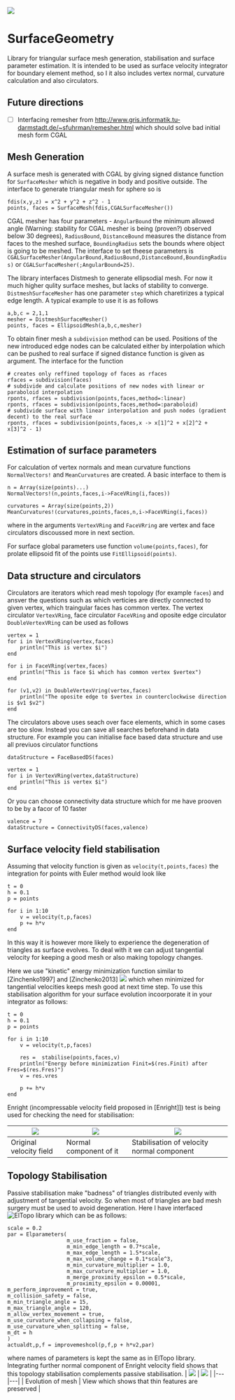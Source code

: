 ![](https://travis-ci.org/akels/SurfaceGeometry.jl.svg?branch=master)

# SurfaceGeometry

Library for triangular surface mesh generation, stabilisation and surface parameter estimation. It is intended to be used as surface velocity integrator for boundary element method, so I it also includes vertex normal, curvature calculation and also circulators. 

## Future directions

- [ ] Interfacing remesher from http://www.gris.informatik.tu-darmstadt.de/~sfuhrman/remesher.html which should solve bad initial mesh form CGAL

## Mesh Generation

A surface mesh is generated with CGAL by giving signed distance function for `SurfaceMesher` which is negative in body and positive outside. The interface to generate triangular mesh for sphere so is
```
fdis(x,y,z) = x^2 + y^2 + z^2 - 1
points, faces = SurfaceMesh(fdis,CGALSurfaceMesher())
```
CGAL mesher has four parameters - `AngularBound` the minimum allowed angle (Warning: stability for CGAL mesher is being (proven?) observed below 30 degrees), `RadiusBound`, `DistanceBound` measures the distance from faces to the meshed surface, `BoundingRadius` sets the bounds where object is going to be meshed. The interface to set theese parameters is `CGALSurfaceMesher(AngularBound,RadiusBound,DistanceBound,BoundingRadius)` or `CGALSurfaceMesher(;AngularBound=25)`. 

The library interfaces Distmesh to generate ellipsodial mesh. For now it much higher qulity surface meshes, but lacks of stability to converge. `DistmeshSurfaceMesher` has one parameter `step` which charetirizes a typical edge length. A typical example to use it is as follows
```
a,b,c = 2,1,1
mesher = DistmeshSurfaceMesher()
points, faces = EllipsoidMesh(a,b,c,mesher)
```

To obtain finer mesh a `subdivision` method can be used. Positions of the new introduced edge nodes can be calculated either by interpolation which can be pushed to real surface if signed distance function is given as argument. The interface for the function 
```
# creates only reffined topology of faces as rfaces
rfaces = subdivision(faces)
# subdivide and calculate positions of new nodes with linear or paraboloid interpolation 
rponts, rfaces = subdivision(points,faces,method=:linear)
rponts, rfaces = subdivision(points,faces,method=:paraboloid)
# subdivide surface with linear interpolation and push nodes (gradient decent) to the real surface
rponts, rfaces = subdivision(points,faces,x -> x[1]^2 + x[2]^2 + x[3]^2 - 1)
```

## Estimation of surface parameters

For calculation of vertex normals and mean curvature functions `NormalVectors!` and `MeanCurvatures` are created. A basic interface to them is
```
n = Array(size(points)...)
NormalVectors!(n,points,faces,i->FaceVRing(i,faces))

curvatures = Array(size(points,2))
MeanCurvatures!(curvatures,points,faces,n,i->FaceVRing(i,faces))
```
where in the arguments `VertexVRing` and `FaceVRring` are vertex and face circulators discoussed more in next section. 

For surface global parameters use function `volume(points,faces)`, for prolate ellipsoid fit of the points use `FitEllipsoid(points)`.

## Data structure and circulators

Circulators are iterators which read mesh topology (for example `faces`) and ansver the questions such as which verticies are directly connected to given vertex, which traingular faces has common vertex. The vertex circulator `VertexVRing`, face circulator `FaceVRing` and oposite edge circulator `DoubleVertexVRing` can be used as follows
```
vertex = 1
for i in VertexVRing(vertex,faces)
    println("This is vertex $i")
end

for i in FaceVRing(vertex,faces)
    println("This is face $i which has common vertex $vertex")
end

for (v1,v2) in DoubleVertexVring(vertex,faces)
    println("The oposite edge to $vertex in counterclockwise direction is $v1 $v2")
end 
```

The circulators above uses seach over face elements, which in some cases are too slow. Instead you can save all searches beforehand in data structure. For example you can initialise face based data structure and use all previuos circulator functions
```
dataStructure = FaceBasedDS(faces)

vertex = 1
for i in VertexVRing(vertex,dataStructure)
    println("This is vertex $i")
end
```
Or you can choose connectivity data structure which for me have prooven to be by a facor of 10 faster
```
valence = 7
dataStructure = ConnectivityDS(faces,valence)
```

## Surface velocity field stabilisation

Assuming that velocity function is given as `velocity(t,points,faces)` the integration for points with Euler method would look like
```
t = 0
h = 0.1
p = points

for i in 1:10
    v = velocity(t,p,faces)
    p += h*v
end 
```
In this way it is however more likely to experience the degeneration of triangles as surface evolves. To deal with it we can adjust tangential velocity for keeping a good mesh or also making topology changes.

Here we use "kinetic" energy minimization function similar to [Zinchenko1997] and [Zinchenko2013]
![](https://raw.githubusercontent.com/akels/SurfaceGeometry.jl/master/img/pasivestabilisation.svg)
which when minimized for tangential velocities keeps mesh good at next time step. To use this stabilisation algorithm for your surface evolution incoorporate it in your integrator as follows:
```
t = 0
h = 0.1
p = points

for i in 1:10
    v = velocity(t,p,faces)

    res =  stabilise(points,faces,v)
    println("Energy before minimization Finit=$(res.Finit) after Fres=$(res.Fres)")
    v = res.vres
    
    p += h*v
end 
```
Enright (incompressable velocity field proposed in [Enright]]) test is being used for checking the need for stabilisation:

| ![](https://raw.githubusercontent.com/akels/SurfaceGeometry.jl/master/img/OriginalField.gif) | ![](https://raw.githubusercontent.com/akels/SurfaceGeometry.jl/master/img/NormalField.gif) | ![](https://github.com/akels/SurfaceGeometry.jl/blob/master/img/StabilisedField.gif) |
|---|---|---|
| Original velocity field | Normal component of it | Stabilisation of velocity normal component |

## Topology Stabilisation

Passive stabilisation make "badness" of triangles distributed evenly with adjustment of tangential velocity. So when most of triangles are bad mesh surgery must be used to avoid degeneration. Here I have interfaced ![ElTopo](https://github.com/tysonbrochu/eltopo) library which can be as follows:
```
scale = 0.2
par = Elparameters(
                   m_use_fraction = false,
                   m_min_edge_length = 0.7*scale,
                   m_max_edge_length = 1.5*scale,
                   m_max_volume_change = 0.1*scale^3,
                   m_min_curvature_multiplier = 1.0,
                   m_max_curvature_multiplier = 1.0,
                   m_merge_proximity_epsilon = 0.5*scale,
                   m_proximity_epsilon = 0.00001,
m_perform_improvement = true, 
m_collision_safety = false,
m_min_triangle_angle = 15,
m_max_triangle_angle = 120,
m_allow_vertex_movement = true,
m_use_curvature_when_collapsing = false,
m_use_curvature_when_splitting = false,
m_dt = h
)
actualdt,p,f = improvemeshcol(p,f,p + h*v2,par) 
```
where names of parameters is kept the same as in ElTopo library. Integrating further normal component of Enright velocity field shows that this topology stabilisation complements passive stabilisation.
| ![](https://raw.githubusercontent.com/akels/SurfaceGeometry.jl/master/img/topologystab.svg) | ![](https://raw.githubusercontent.com/akels/SurfaceGeometry.jl/master/img/thinfeatures.svg)  |
|---|---|
| Evolution of mesh | View which shows that thin features are preserved |






